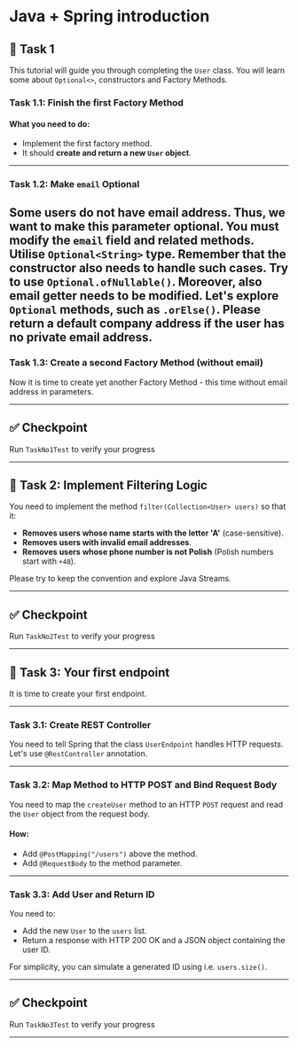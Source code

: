 # Java + Spring introduction

## 🎯 Task 1

This tutorial will guide you through completing the `User` class. You will learn some about `Optional<>`, constructors and Factory Methods.


### Task 1.1: Finish the first Factory Method

#### What you need to do:
- Implement the first factory method.
- It should **create and return a new `User` object**.

---

### Task 1.2: Make `email` Optional

Some users do not have email address. Thus, we want to make this parameter optional.
You must modify the `email` field and related methods. Utilise `Optional<String>` type.
Remember that the constructor also needs to handle such cases. Try to use `Optional.ofNullable()`.
Moreover, also email getter needs to be modified. Let's explore `Optional` methods, such as `.orElse()`.
Please return a default company address if the user has no private email address.
---

### Task 1.3: Create a second Factory Method (without email)

Now it is time to create yet another Factory Method - this time without email address in parameters.

---

## ✅ Checkpoint
Run `TaskNo1Test` to verify your progress

---

## 🎯 Task 2: Implement Filtering Logic

You need to implement the method `filter(Collection<User> users)` so that it:
- **Removes users whose name starts with the letter 'A'** (case-sensitive).
- **Removes users with invalid email addresses**.
- **Removes users whose phone number is not Polish** (Polish numbers start with `+48`).

Please try to keep the convention and explore Java Streams.

---

## ✅ Checkpoint

Run `TaskNo2Test` to verify your progress

---

## 🎯 Task 3: Your first endpoint

It is time to create your first endpoint.

---

### Task 3.1: Create REST Controller

You need to tell Spring that the class `UserEndpoint` handles HTTP requests. Let's use `@RestController` annotation.

---

### Task 3.2: Map Method to HTTP POST and Bind Request Body

You need to map the `createUser` method to an HTTP `POST` request and read the `User` object from the request body.

#### How:
- Add `@PostMapping("/users")` above the method.
- Add `@RequestBody` to the method parameter.

---

### Task 3.3: Add User and Return ID

You need to:
- Add the new `User` to the `users` list.
- Return a response with HTTP 200 OK and a JSON object containing the user ID.

For simplicity, you can simulate a generated ID using i.e. `users.size()`.

---

## ✅ Checkpoint

Run `TaskNo3Test` to verify your progress

---